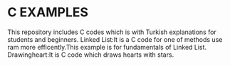 # C EXAMPLES
This repository includes C codes which is with Turkish explanations for students and beginners.
Linked List:It is a C code for one of methods use ram more efficently.This example is for fundamentals of Linked List.
Drawingheart:It is C code which draws hearts with stars. 

